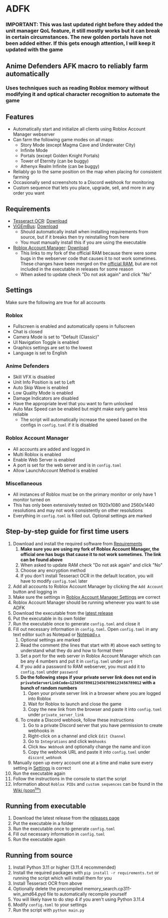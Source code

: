 # ADFK

### IMPORTANT: This was last updated right before they added the unit manager QoL feature, it still mostly works but it can break in certain circumstances. The new golden portals have not been added either. If this gets enough attention, I will keep it updated with the game
## Anime Defenders AFK macro to reliably farm automatically

### Uses techniques such as reading Roblox memory without modifying it and optical character recognition to automate the game

## Features
* Automatically start and initialize all clients using Roblox Account Manager webserver
* Can farm the following game modes on all maps:
  * Story Mode (except Magma Cave and Underwater City)
  * Infinite Mode
  * Portals (except Golden Knight Portals)
  * Tower of Eternity (can be buggy)
  * Athenyx Realm Infinite (can be buggy)
* Reliably go to the same position on the map when placing for consistent farming
* Occasionally send screenshots to a Discord webhook for monitoring
* Custom sequence that lets you place, upgrade, sell, and more in any order you want

## Requirements
* [Tesseract OCR](https://github.com/tesseract-ocr/tesseract): [Download](https://github.com/UB-Mannheim/tesseract/releases/download/v5.4.0.20240606/tesseract-ocr-w64-setup-5.4.0.20240606.exe)
* [ViGEmBus](https://github.com/nefarius/ViGEmBus): [Download](https://github.com/nefarius/ViGEmBus/releases/download/v1.22.0/ViGEmBus_1.22.0_x64_x86_arm64.exe)
  * Should automatically install when installing requirements from source, but if it breaks then try reinstalling from here
  * You must manually install this if you are using the executable
* [Roblox Account Manager](https://github.com/Campionnn/Roblox-Account-Manager): [Download](https://github.com/Campionnn/Roblox-Account-Manager/releases/download/3.6.2/Roblox.Account.Manager.exe)
  * This links to my fork of the official RAM because there were some bugs in the webserver code that causes it to not work sometimes. These changes have been merged on the [official RAM](https://github.com/ic3w0lf22/Roblox-Account-Manager/pull/413), but are not included in the executable in releases for some reason
  * When asked to update check "Do not ask again" and click "No"

## Settings
Make sure the following are true for all accounts  
### Roblox
* Fullscreen is enabled and automatically opens in fullscreen
* Chat is closed
* Camera Mode is set to "Default (Classic)"
* UI Navigation Toggle is enabled
* Graphics settings are set to the lowest
* Language is set to English

### Anime Defenders
* Skill VFX is disabled
* Unit Info Position is set to Left
* Auto Skip Wave is enabled
* Low Quality Mode is enabled
* Damage Indicators are disabled
* Have the appropriate level that you want to farm unlocked
* Auto Max Speed can be enabled but might make early game less reliable
  * The script will automatically increase the speed based on the configs in `config.toml` if it is disabled

### Roblox Account Manager
* All accounts are added and logged in
* Multi Roblox is enabled
* Enable Web Server is enabled
* A port is set for the web server and is in `config.toml`
* Allow LaunchAccount Method is enabled

### Miscellaneous
* All instances of Roblox must be on the primary monitor or only have 1 monitor turned on
* This has only been extensively tested on 1920x1080 and 2560x1440 resolutions and may not work consistently on other resolutions
* Everything in `config.toml` is filled out. Optional settings are marked

## Step-by-step guide for first time users
1. Download and install the required software from [Requirements](#requirements)
   1. **Make sure you are using my fork of Roblox Account Manager, the official one has bugs that cause it to not work sometimes. The link can be found above**
   2. When asked to update RAM check "Do not ask again" and click "No"
   3. Choose any encryption method
   4. If you don't install Tesseract OCR in the default location, you will have to modify `config.toml` later
2. Add all accounts to Roblox Account Manager by clicking the `Add Account` button and logging in
3. Make sure the settings in [Roblox Account Manager Settings](#roblox-account-manager) are correct
4. Roblox Account Manager should be running whenever you want to use ADFK
5. Download the executable from the [latest release](https://github.com/Campionnn/ADFK/releases/latest)
6. Put the executable in its own folder
7. Run the executable once to generate `config.toml` and close it
8. Fill out necessary information in `config.toml`. Open `config.toml` in any text editor such as Notepad or [Notepad++](https://notepad-plus-plus.org/downloads/)
   1. Optional settings are marked
   2. Read the comment (the lines that start with #) above each setting to understand what they do and how to format them
   3. Set a port for the web server in Roblox Account Manager which can be any 4 numbers and put it in `config.toml` under `port`
   4. If you add a password to RAM webserver, you must add it to `config.toml` under `password`
   5. **Do the following steps if your private server link does not end in `privateServerLinkCode=12345678901234567890123456789012` with a bunch of random numbers**
      1. Open your private server link in a browser where you are logged into Roblox
      2. Wait for Roblox to launch and close the game
      3. Copy the new link from the browser and paste it into `config.toml` under `private_server_link`
   6. To create a Discord webhook, follow these instructions
      1. Go to a private Discord server that you have permission to create webhooks in
      2. Right-click on a channel and click `Edit Channel`
      3. Go to `Integrations` and click `Webhooks`
      4. Click `New Webhook` and optionally change the name and icon
      5. Copy the webhook URL and paste it into `config.toml` under `discord_webhook`
9. Manually open up every account one at a time and make sure every setting in [Settings](#settings) is correct
10. Run the executable again
11. Follow the instructions in the console to start the script
12. Information about `Roblox PIDs` and `custom sequences` can be found in the [Wiki (soon<sup>tm</sup>)](https://github.com/Campionnn/ADFK/wiki)

## Running from executable
1. Download the latest release from the [releases page](https://github.com/Campionnn/ADFK/releases/latest)
2. Put the executable in a folder
3. Run the executable once to generate `config.toml` 
4. Fill out necessary information in `config.toml`
5. Run the executable again

## Running from source
1. Install Python 3.11 or higher (3.11.4 recommended)
2. Install the required packages with `pip install -r requirements.txt` or running the script which will install them for you
3. Install Tesseract OCR from above
4. Optionally delete the precompiled memory_search.cp311-win_amd64.pyd file to automatically recompile yourself
5. You will likely have to do step 4 if you aren't using Python 3.11.4
6. Modify `config.toml` to your settings
7. Run the script with `python main.py`